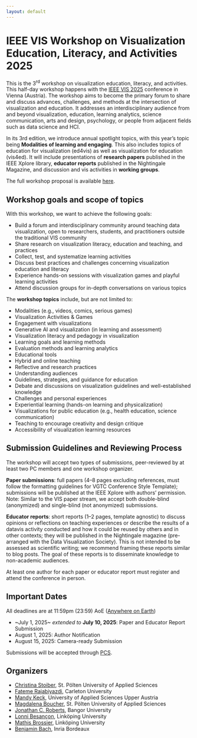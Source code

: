```yaml
---
layout: default
---
```


# IEEE VIS Workshop on Visualization Education, Literacy, and Activities 2025

This is the 3<sup>rd</sup> workshop on visualization education, literacy, and activities. This half-day workshop happens with the [IEEE VIS 2025](https://ieeevis.org/year/2025/welcome) conference in Vienna (Austria).
The workshop aims to become the primary forum to share and discuss advances, challenges, and methods at the intersection of visualization and education. It addresses an interdisciplinary audience from and beyond visualization, education, learning analytics, science communication, arts and design, psychology, or people from adjacent fields such as data science and HCI.

In its 3rd edition, we introduce annual spotlight topics, with this year’s topic being **Modalities of learning and engaging**. This also includes topics of education for visualization (ed4vis) as well as visualization for education (vis4ed). It will include presentations of **research papers** published in the IEEE Xplore library, **educator reports** published in the Nightingale Magazine, and discussion and vis activities in **working groups**.

The full workshop proposal is available [here](IEEE-EduVis-Workshop-2025.pdf).

## Workshop goals and scope of topics

With this workshop, we want to achieve the following goals:

* Build a forum and interdisciplinary community around teaching data visualization, open to researchers, students, and practitioners outside the traditional VIS community
* Share research on visualization literacy, education and teaching, and practices
* Collect, test, and systematize learning activities
* Discuss best practices and challenges concerning visualization education and literacy
* Experience hands-on sessions with visualization games and playful learning activities
* Attend discussion groups for in-depth conversations on various topics


The **workshop topics** include, but are not limited to:

* Modalities (e.g., videos, comics, serious games)
* Visualization Activities & Games
* Engagement with visualizations
* Generative AI and visualization (in learning and assessment)
* Visualization literacy and pedagogy in visualization
* Learning goals and learning methods
* Evaluation methods and learning analytics
* Educational tools
* Hybrid and online teaching
* Reflective and research practices
* Understanding audiences
* Guidelines, strategies, and guidance for education
* Debate and discussions on visualization guidelines and well-established knowledge
* Challenges and personal experiences
* Experiential learning (hands-on learning and physicalization)
* Visualizations for public education (e.g., health education, science communication)
* Teaching to encourage creativity and design critique
* Accessibility of visualization learning resources

## Submission Guidelines and Reviewing Process

The workshop will accept two types of submissions, peer-reviewed by at least two PC members and one workshop organizer.

**Paper submissions**: full papers (4–8 pages excluding references, must follow the formatting guidelines for VGTC Conference Style Template); submissions will be published at the IEEE Xplore with authors’ permission. Note: Similar to the VIS paper stream, we accept both double-blind (anonymized) and single-blind (not anonymized) submissions.

**Educator reports**: short reports (1–2 pages, template agnostic) to discuss opinions or reflections on teaching experiences or describe the results of a datavis activity conducted and how it could be reused by others and in other contexts; they will be published in the Nightingale magazine (pre-arranged with the Data Visualization Society). This is not intended to be assessed as scientific writing; we recommend framing these reports similar to blog posts. The goal of these reports is to disseminate knowledge to non-academic audiences.

At least one author for each paper or educator report must register and attend the conference in person.

## Important Dates

All deadlines are at 11:59pm (23:59) AoE ([Anywhere on Earth](https://en.wikipedia.org/wiki/Anywhere_on_Earth))

* ~July 1, 2025~ _extended to_ **July 10, 2025**: Paper and Educator Report Submission
* August 1, 2025: Author Notification
* August 15, 2025: Camera-ready Submission

Submissions will be accepted through [PCS](https://new.precisionconference.com/).

## Organizers

* [Christina Stoiber](https://icmt.fhstp.ac.at/en/team/christina-stoiber), St. Pölten University of Applied Sciences
* [Fateme Rajabiyazdi](https://fatemerajabiyazdi.github.io/), Carleton University
* [Mandy Keck](https://pure.fh-ooe.at/en/persons/mandy-keck), University of Applied Sciences Upper Austria
* [Magdalena Boucher](https://www.fhstp.ac.at/en/about-us/staff-a-z/boucher-magdalena), St. Pölten University of Applied Sciences
* [Jonathan C. Roberts](https://www.bangor.ac.uk/computer-science-and-electronic-engineering/staff/jonathan-roberts/en), Bangor University
* [Lonni Besançon](https://lonnibesancon.me/), Linköping University
* [Mathis Brossier](https://liu.se/en/employee/matbr31), Linköping University
* [Benjamin Bach](http://benjbach.net), Inria Bordeaux
